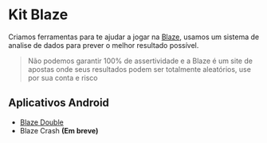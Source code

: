 # Kit Blaze

Criamos ferramentas para te ajudar a jogar na [Blaze](https://blaze.com), usamos um sistema de analise de dados para prever o melhor resultado possível.

> Não podemos garantir 100% de assertividade e a Blaze é um site de apostas onde seus resultados podem ser totalmente aleatórios, use por sua conta e risco

## Aplicativos Android
- [Blaze Double](https://github.com/misterioso013/kitblaze/releases)
- Blaze Crash **(Em breve)**
